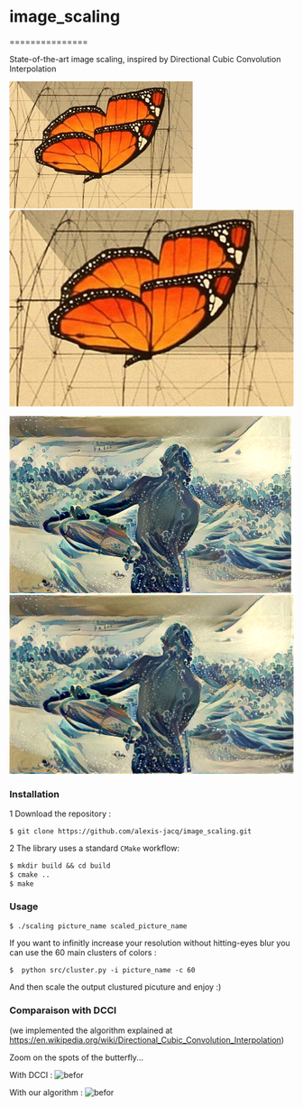 # image_scaling
===============

State-of-the-art image scaling, inspired by Directional Cubic Convolution Interpolation

![befor](doc/pap.jpg)
![after](doc/pap3.jpg)

![befor](doc/surf.png)
![after](doc/bigsurf.png)

### Installation

1 Download the repository :
```
$ git clone https://github.com/alexis-jacq/image_scaling.git
```

2 The library uses a standard ``CMake`` workflow:
```
$ mkdir build && cd build
$ cmake ..
$ make
```

### Usage
```
$ ./scaling picture_name scaled_picture_name
```
If you want to infinitly increase your resolution without hitting-eyes blur you can use the 60 main clusters of colors :

```
$  python src/cluster.py -i picture_name -c 60
```
And then scale the output clustured picuture and enjoy :)

### Comparaison with DCCI 

(we implemented the algorithm explained at https://en.wikipedia.org/wiki/Directional_Cubic_Convolution_Interpolation)

Zoom on the spots of the butterfly...

With DCCI :
![befor](doc/cedi.jpg)

With our algorithm :
![befor](doc/out_algo.jpg)
